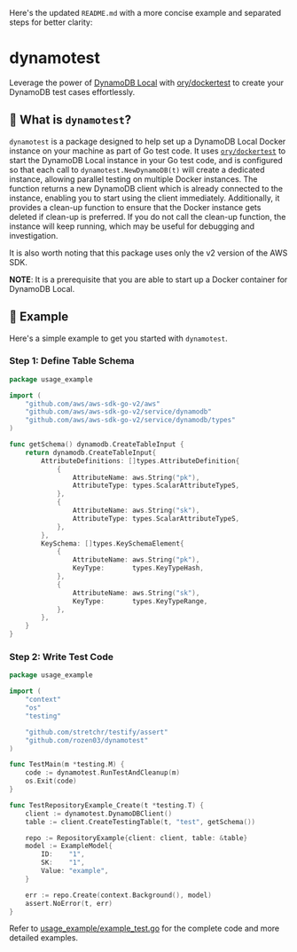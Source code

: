 Here's the updated `README.md` with a more concise example and separated steps for better clarity:

# dynamotest

Leverage the power of [DynamoDB Local][1] with [ory/dockertest][2] to create your DynamoDB test cases effortlessly.

[1]: https://hub.docker.com/r/amazon/dynamodb-local/
[2]: https://github.com/ory/dockertest

## 🌄 What is `dynamotest`?

`dynamotest` is a package designed to help set up a DynamoDB Local Docker instance on your machine as part of Go test code. It uses [`ory/dockertest`][2] to start the DynamoDB Local instance in your Go test code, and is configured so that each call to `dynamotest.NewDynamoDB(t)` will create a dedicated instance, allowing parallel testing on multiple Docker instances. The function returns a new DynamoDB client which is already connected to the instance, enabling you to start using the client immediately. Additionally, it provides a clean-up function to ensure that the Docker instance gets deleted if clean-up is preferred. If you do not call the clean-up function, the instance will keep running, which may be useful for debugging and investigation.


It is also worth noting that this package uses only the v2 version of the AWS SDK.

**NOTE**: It is a prerequisite that you are able to start up a Docker container for DynamoDB Local.

## 🚀 Example

Here's a simple example to get you started with `dynamotest`.

### Step 1: Define Table Schema

```go
package usage_example

import (
	"github.com/aws/aws-sdk-go-v2/aws"
	"github.com/aws/aws-sdk-go-v2/service/dynamodb"
	"github.com/aws/aws-sdk-go-v2/service/dynamodb/types"
)

func getSchema() dynamodb.CreateTableInput {
	return dynamodb.CreateTableInput{
		AttributeDefinitions: []types.AttributeDefinition{
			{
				AttributeName: aws.String("pk"),
				AttributeType: types.ScalarAttributeTypeS,
			},
			{
				AttributeName: aws.String("sk"),
				AttributeType: types.ScalarAttributeTypeS,
			},
		},
		KeySchema: []types.KeySchemaElement{
			{
				AttributeName: aws.String("pk"),
				KeyType:       types.KeyTypeHash,
			},
			{
				AttributeName: aws.String("sk"),
				KeyType:       types.KeyTypeRange,
			},
		},
	}
}
```

### Step 2: Write Test Code

```go
package usage_example

import (
	"context"
	"os"
	"testing"

	"github.com/stretchr/testify/assert"
	"github.com/rozen03/dynamotest"
)

func TestMain(m *testing.M) {
	code := dynamotest.RunTestAndCleanup(m)
	os.Exit(code)
}

func TestRepositoryExample_Create(t *testing.T) {
	client := dynamotest.DynamoDBClient()
	table := client.CreateTestingTable(t, "test", getSchema())

	repo := RepositoryExample{client: client, table: &table}
	model := ExampleModel{
		ID:    "1",
		SK:    "1",
		Value: "example",
	}

	err := repo.Create(context.Background(), model)
	assert.NoError(t, err)
}
```

Refer to [usage_example/example_test.go](/usage_example/example_test.go) for the complete code and more detailed examples.